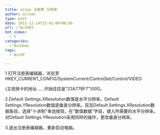 ```yaml
---
title: winxp 注册表 分辨率
author: wiloon
type: post
date: 2011-12-14T13:42:00+00:00
url: /?p=1883
bot_views:
  - 1
categories:
  - Windows
tags:
  - WinXP

---
```


1.打开注册表编辑器，浏览至HKEY\_CURRENT\_CONFIG/SystemCurrent/ControlSet/Control/VIDEO

{主视频卡的地址……开始往往是"23A77BF7"}000。

2.Default Settings.XResolution数值是水平分辨率，Default Settings.YResolution数值是垂直分辨率。双击Default Settings.XResolution数据条目，选择"十进制"单选按钮，在"数值数据"字段，键入所需要的水平分辨率。对Default Settings.YResolution采用同样的操作，更改垂直分辨率。

3.退出注册表编辑器，重新启动电脑。